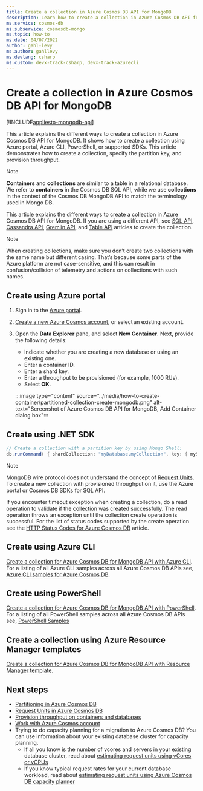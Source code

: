 ```yaml
---
title: Create a collection in Azure Cosmos DB API for MongoDB
description: Learn how to create a collection in Azure Cosmos DB API for MongoDB by using Azure portal, .NET, Java, Node.js, and other SDKs. 
ms.service: cosmos-db
ms.subservice: cosmosdb-mongo
ms.topic: how-to
ms.date: 04/07/2022
author: gahl-levy
ms.author: gahllevy
ms.devlang: csharp
ms.custom: devx-track-csharp, devx-track-azurecli
---
```


# Create a collection in Azure Cosmos DB API for MongoDB
[!INCLUDE[appliesto-mongodb-api](../includes/appliesto-mongodb-api.md)]

This article explains the different ways to create a collection in Azure Cosmos DB API for MongoDB. It shows how to create a collection using Azure portal, Azure CLI, PowerShell, or supported SDKs. This article demonstrates how to create a collection, specify the partition key, and provision throughput.

>[!NOTE]
> **Containers** and **collections** are similar to a table in a relational database. We refer to **containers** in the Cosmos DB SQL API, while we use **collections** in the context of the Cosmos DB MongoDB API to match the terminology used in Mongo DB.

This article explains the different ways to create a collection in Azure Cosmos DB API for MongoDB. If you are using a different API, see [SQL API](../how-to-create-container.md), [Cassandra API](../cassandra/how-to-create-container-cassandra.md), [Gremlin API](../how-to-create-container-gremlin.md), and [Table API](../table/how-to-create-container.md) articles to create the collection.

> [!NOTE]
> When creating collections, make sure you don’t create two collections with the same name but different casing. That’s because some parts of the Azure platform are not case-sensitive, and this can result in confusion/collision of telemetry and actions on collections with such names.

## <a id="portal-mongodb"></a>Create using Azure portal

1. Sign in to the [Azure portal](https://portal.azure.com/).

1. [Create a new Azure Cosmos account](create-mongodb-dotnet.md#create-a-database-account), or select an existing account.

1. Open the **Data Explorer** pane, and select **New Container**. Next, provide the following details:

   * Indicate whether you are creating a new database or using an existing one.
   * Enter a container ID.
   * Enter a shard key.
   * Enter a throughput to be provisioned (for example, 1000 RUs).
   * Select **OK**.

    :::image type="content" source="../media/how-to-create-container/partitioned-collection-create-mongodb.png" alt-text="Screenshot of Azure Cosmos DB API for MongoDB, Add Container dialog box":::

## <a id="dotnet-mongodb"></a>Create using .NET SDK

```csharp
// Create a collection with a partition key by using Mongo Shell:
db.runCommand( { shardCollection: "myDatabase.myCollection", key: { myShardKey: "hashed" } } )
```

> [!Note]
> MongoDB wire protocol does not understand the concept of [Request Units](../request-units.md). To create a new collection with provisioned throughput on it, use the Azure portal or Cosmos DB SDKs for SQL API.

If you encounter timeout exception when creating a collection, do a read operation to validate if the collection was created successfully. The read operation throws an exception until the collection create operation is successful. For the list of status codes supported by the create operation see the [HTTP Status Codes for Azure Cosmos DB](/rest/api/cosmos-db/http-status-codes-for-cosmosdb) article.

## <a id="cli-mongodb"></a>Create using Azure CLI

[Create a collection for Azure Cosmos DB for MongoDB API with Azure CLI](../scripts/cli/mongodb/create.md). For a listing of all Azure CLI samples across all Azure Cosmos DB APIs see, [Azure CLI samples for Azure Cosmos DB](cli-samples.md).

## Create using PowerShell

[Create a collection for Azure Cosmos DB for MongoDB API with PowerShell](../scripts/powershell/mongodb/create.md). For a listing of all PowerShell samples across all Azure Cosmos DB APIs see, [PowerShell Samples](powershell-samples.md)

## Create a collection using Azure Resource Manager templates

[Create a collection for Azure Cosmos DB for MongoDB API with Resource Manager template](../manage-with-templates.md#azure-cosmos-account-with-standard-provisioned-throughput).

## Next steps

* [Partitioning in Azure Cosmos DB](../partitioning-overview.md)
* [Request Units in Azure Cosmos DB](../request-units.md)
* [Provision throughput on containers and databases](../set-throughput.md)
* [Work with Azure Cosmos account](../account-databases-containers-items.md)
* Trying to do capacity planning for a migration to Azure Cosmos DB? You can use information about your existing database cluster for capacity planning.
    * If all you know is the number of vcores and servers in your existing database cluster, read about [estimating request units using vCores or vCPUs](../convert-vcore-to-request-unit.md) 
    * If you know typical request rates for your current database workload, read about [estimating request units using Azure Cosmos DB capacity planner](estimate-ru-capacity-planner.md)
